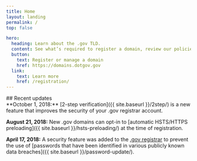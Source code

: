 ```yaml
---
title: Home
layout: landing
permalink: /
top: false

hero:
  heading: Learn about the .gov TLD.
  content: See what’s required to register a domain, review our policies, or download .gov domain data.
  button:
    text: Register or manage a domain
    href: https://domains.dotgov.gov
  link:
    text: Learn more
    href: /registration/
---
```


<section class="usa-section">
  <div class="usa-grid usa-content">
<div class="usa-width-one-third">
## Recent updates
</div>

<div class="usa-width-two-thirds">
**October 1, 2018:** [2-step verification]({{ site.baseurl }}/2step/) is a new feature that improves the security of your .gov registrar account.

**August 21, 2018:** New .gov domains can opt-in to [automatic HSTS/HTTPS preloading]({{ site.baseurl }}/hsts-preloading/) at the time of registration.

**April 17, 2018:** A security feature was added to the [.gov registrar](https://domains.dotgov.gov) to prevent the use of [passwords that have been identified in various publicly known data breaches]({{ site.baseurl }}/password-update/).
</div>
</div>
</section>
